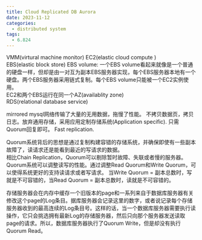 ```yaml
---
title: Cloud Replicated DB Aurora
date: 2023-11-12
categories:
  - distributed system
tags:
  - 6.824
---
```

VMM(virtural machine monitor)
EC2(elastic cloud compute )  
EBS(elastic block store)
EBS volume: 一个EBS volume看起来就像是一个普通的硬盘一样，但却是由一对互为副本EBS服务器实现，每个EBS服务器本地有一个硬盘。两个EBS服务器采用链式复制。每个EBS volume只能被一个EC2实例使用。  
EC2和两个EBS运行在同一个AZ(availablity zone)  
RDS(relational database service)  

mirrored mysql网络传输了大量的无用数据，拖慢了性能。
不拷贝数据页，拷贝日志。放弃通用存储，采用应用定制存储系统(Application specific).
只需Quorum回复即可。
Fast replication. 

Quorum系统背后的思想是通过复制构建容错的存储系统，并确保即使有一些副本故障了，读请求还是能看到最近的写请求的数据。  
相比Chain Replication，Quorum可以剔除暂时故障、失联或者慢的服务器。  
Quorum系统可以调整读写的性能。通过调整Read Quorum和Write Quorum，可以使得系统更好的支持读请求或者写请求。
当Write Quorum = 副本总数时，写就是不可容错的，当Read Quorum = 副本总数时，读就是不可容错的。


存储服务器会在内存中缓存一个旧版本的page和一系列来自于数据库服务器有关修改这个page的Log条目。据库服务器会记录这里的数字，或者说记录每个存储服务器收到的最高连续的Log条目号。这样的话，当一个数据库服务器需要执行读操作，它只会挑选拥有最新Log的存储服务器，然后只向那个服务器发送读取page的请求。所以，数据库服务器执行了Quorum Write，但是却没有执行Quorum Read。
